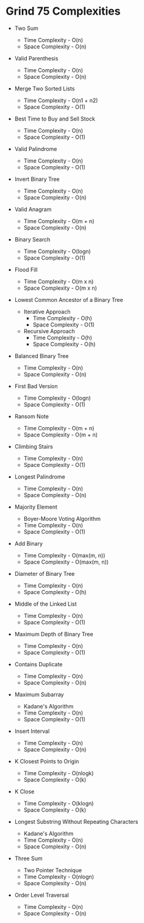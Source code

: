 # Grind 75 Complexities

- Two Sum
  - Time Complexity - O(n)
  - Space Complexity - O(n)
- Valid Parenthesis
  - Time Complexity - O(n)
  - Space Complexity - O(n)
- Merge Two Sorted Lists
  - Time Complexity - O(n1 + n2)
  - Space Complexity - O(1)
- Best Time to Buy and Sell Stock

  - Time Complexity - O(n)
  - Space Complexity - O(1)

- Valid Palindrome
  - Time Complexity - O(n)
  - Space Complexity - O(1)
- Invert Binary Tree
  - Time Complexity - O(n)
  - Space Complexity - O(n)
- Valid Anagram

  - Time Complexity - O(m + n)
  - Space Complexity - O(n)

- Binary Search
  - Time Complexity - O(logn)
  - Space Complexity - O(1)
- Flood Fill
  - Time Complexity - O(m x n)
  - Space Complexity - O(m x n)
- Lowest Common Ancestor of a Binary Tree

  - Iterative Approach
    - Time Complexity - O(h)
    - Space Complexity - O(1)
  - Recursive Approach
    - Time Complexity - O(h)
    - Space Complexity - O(h)

- Balanced Binary Tree
  - Time Complexity - O(n)
  - Space Complexity - O(n)
- First Bad Version
  - Time Complexity - O(logn)
  - Space Complexity - O(1)
- Ransom Note
  - Time Complexity - O(m + n)
  - Space Complexity - O(m + n)
- Climbing Stairs
  - Time Complexity - O(n)
  - Space Complexity - O(1)
- Longest Palindrome
  - Time Complexity - O(n)
  - Space Complexity - O(n)
- Majority Element
  - Boyer-Moore Voting Algorithm
  - Time Complexity - O(n)
  - Space Complexity - O(1)
- Add Binary
  - Time Complexity - O(max(m, n))
  - Space Complexity - O(max(m, n))
- Diameter of Binary Tree
  - Time Complexity - O(n)
  - Space Complexity - O(h)
- Middle of the Linked List
  - Time Complexity - O(n)
  - Space Complexity - O(1)
- Maximum Depth of Binary Tree

  - Time Complexity - O(n)
  - Space Complexity - O(1)

- Contains Duplicate
  - Time Complexity - O(n)
  - Space Complexity - O(n)
- Maximum Subarray
  - Kadane's Algorithm
  - Time Complexity - O(n)
  - Space Complexity - O(1)
- Insert Interval
  - Time Complexity - O(n)
  - Space Complexity - O(n)

- K Closest Points to Origin
  - Time Complexity - O(nlogk)
  - Space Complexity - O(k)
- K Close

  - Time Complexity - O(klogn)
  - Space Complexity - O(k)
- Longest Substring Without Repeating Characters
  - Kadane's Algorithm
  - Time Complexity - O(n)
  - Space Complexity - O(n)
- Three Sum
  - Two Pointer Technique
  - Time Complexity - O(nlogn)
  - Space Complexity - O(n)
- Order Level Traversal
  - Time Complexity - O(n)
  - Space Complexity - O(n)
